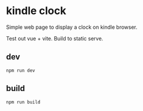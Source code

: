 # kindle clock
Simple web page to display a clock on kindle browser.

Test out vue + vite. Build to static serve.

## dev

```
npm run dev
```

## build

```
npm run build
```
